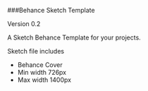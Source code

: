 ###Behance Sketch Template

Version 0.2

A Sketch Behance Template for your projects.

Sketch file includes

- Behance Cover
- Min width 726px
- Max width 1400px